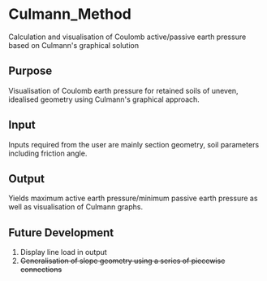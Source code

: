 # Culmann_Method
 Calculation and visualisation of Coulomb active/passive earth pressure based on Culmann's graphical solution

## Purpose
 Visualisation of Coulomb earth pressure for retained soils of uneven, idealised geometry using Culmann's graphical approach.

## Input
 Inputs required from the user are mainly section geometry, soil parameters including friction angle.

## Output
 Yields maximum active earth pressure/minimum passive earth pressure as well as visualisation of Culmann graphs.

## Future Development
1. Display line load in output
2. ~~Generalisation of slope geometry using a series of piecewise connections~~
